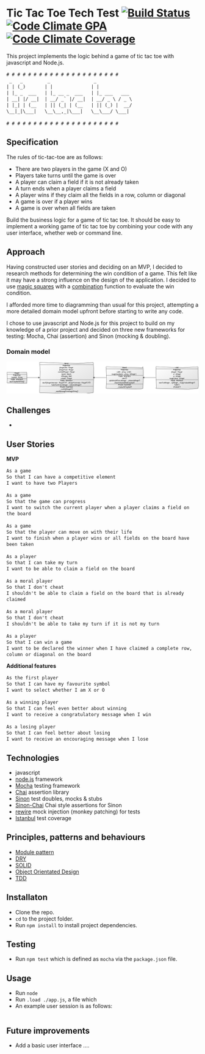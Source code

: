 # Tic Tac Toe Tech Test [![Build Status](https://travis-ci.org/joemaidman/tic-tac-toe.svg?branch=master)](https://travis-ci.org/joemaidman/tic-tac-toe) [![Code Climate GPA](https://codeclimate.com/github/joemaidman/tic-tac-toe/badges/gpa.svg)](https://codeclimate.com/github/joemaidman/tic-tac-toe) [![Code Climate Coverage](https://codeclimate.com/github/joemaidman/tic-tac-toe/badges/coverage.svg)](https://codeclimate.com/github/joemaidman/tic-tac-toe)
This project implements the logic behind a game of tic tac toe with javascript and Node.js.

```
# # # # # # # # # # # # # # # # # # # # #
 _   _         _                _             
| | (_)       | |              | |            
| |_ _  ___   | |_ __ _  ___   | |_ ___   ___
| __| |/ __|  | __/ _` |/ __|  | __/ _ \ / _ \
| |_| | (__   | || (_| | (__   | || (_) |  __/
\__|_|\___|   \__\__,_|\___|   \__\___/ \___|

# # # # # # # # # # # # # # # # # # # # #
```

## Specification
The rules of tic-tac-toe are as follows:

- There are two players in the game (X and O)
- Players take turns until the game is over
- A player can claim a field if it is not already taken
- A turn ends when a player claims a field
- A player wins if they claim all the fields in a row, column or diagonal
- A game is over if a player wins
- A game is over when all fields are taken

Build the business logic for a game of tic tac toe. It should be easy to implement a working game of tic tac toe by combining your code with any user interface, whether web or command line.

## Approach
Having constructed user stories and deciding on an MVP, I decided to research methods for determining the win condition of a game. This felt like it may have a strong influence on the design of the application. I decided to use [magic squares](https://en.wikipedia.org/wiki/Magic_square) with a [combination](https://en.wikipedia.org/wiki/Combination) function to evaluate the win condition.

I afforded more time to diagramming than usual for this project, attempting a more detailed domain model upfront before starting to write any code.

I chose to use javascript and Node.js for this project to build on my knowledge of a prior project and decided on three new frameworks for testing: Mocha, Chai (assertion) and Sinon (mocking & doubling).

### Domain model
![Domain Model](https://github.com/joemaidman/tic-tac-toe/blob/master/screenshots/domainModelTicTacToe.png)

## Challenges
-

## User Stories
**MVP**
```
As a game
So that I can have a competitive element
I want to have two Players

As a game
So that the game can progress
I want to switch the current player when a player claims a field on the board

As a game
So that the player can move on with their life
I want to finish when a player wins or all fields on the board have been taken

As a player
So that I can take my turn
I want to be able to claim a field on the board

As a moral player
So that I don't cheat
I shouldn't be able to claim a field on the board that is already claimed

As a moral player
So that I don't cheat
I shouldn't be able to take my turn if it is not my turn

As a player
So that I can win a game
I want to be declared the winner when I have claimed a complete row, column or diagonal on the board
```

**Additional features**
```
As the first player
So that I can have my favourite symbol
I want to select whether I am X or O

As a winning player
So that I can feel even better about winning
I want to receive a congratulatory message when I win

As a losing player
So that I can feel better about losing
I want to receive an encouraging message when I lose
```

## Technologies
- javascript
- [node.js](https://nodejs.org/en/) framework
- [Mocha](https://mochajs.org/) testing framework
- [Chai](http://chaijs.com/) assertion library
- [Sinon](http://sinonjs.org/) test doubles, mocks & stubs
- [Sinon-Chai](https://github.com/domenic/sinon-chai) Chai style assertions for Sinon
- [rewire](https://github.com/jhnns/rewire) mock injection (monkey patching) for tests
- [Istanbul](https://github.com/gotwarlost/istanbul#readme) test coverage

## Principles, patterns and behaviours
- [Module pattern](https://en.wikipedia.org/wiki/Module_pattern)
- [DRY](https://en.wikipedia.org/wiki/Don%27t_repeat_yourself)
- [SOLID](https://en.wikipedia.org/wiki/SOLID_(object-oriented_design))
- [Object Orientated Design](https://en.wikipedia.org/wiki/Object-oriented_programming)
- [TDD](https://en.wikipedia.org/wiki/Test-driven_development)

## Installaton
- Clone the repo.
- `cd` to the project folder.
- Run `npm install` to install project dependencies.

## Testing
- Run `npm test` which is defined as `mocha` via the `package.json` file.

## Usage
- Run `node`
- Run `.load ./app.js`, a file which
- An example user session is as follows:

```

```

## Future improvements
- Add a basic user interface
....
